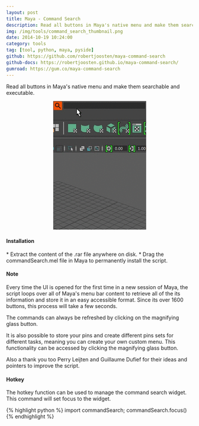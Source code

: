 ```yaml
---
layout: post
title: Maya - Command Search
description: Read all buttons in Maya's native menu and make them searchable and executable.
img: /img/tools/command_search_thumbnail.png
date: 2014-10-19 10:24:00
category: tools
tag: [tool, python, maya, pyside]
github: https://github.com/robertjoosten/maya-command-search
github-docs: https://robertjoosten.github.io/maya-command-search/
gumroad: https://gum.co/maya-command-search
---
```

<p class="justify">Read all buttons in Maya's native menu and make them searchable and executable.</p>

<p align="center"><img src="/img/tools/command_search_demo.gif"/></p>

<h4>Installation</h4> 
* Extract the content of the .rar file anywhere on disk.
* Drag the commandSearch.mel file in Maya to permanently install the script.

<h4>Note</h4>
<p class="justify">Every time the UI is opened for the first time in a new session of Maya, the script loops over all of Maya's menu bar content to retrieve all of the its information and store it in an easy accessible format. Since its over 1600 buttons, this process will take a few seconds.</p>

<p class="justify">The commands can always be refreshed by clicking on the magnifying glass button.</p>

<p class="justify">It is also possible to store your pins and create different pins sets for different tasks, meaning you can create your own custom menu. This functionality can be accessed by clicking the magnifying glass button.</p>

<p class="justify">Also a thank you too Perry Leijten and Guillaume Dufief for their ideas and pointers to improve the script.</p>

<h4>Hotkey</h4>
<p class="justify">The hotkey function can be used to manage the command search widget. This command will set focus to the widget.</p>
{% highlight python %}
import commandSearch; commandSearch.focus()
{% endhighlight %}